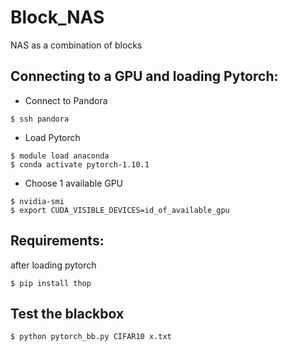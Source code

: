 # Block_NAS

NAS as a combination of blocks


## Connecting to a GPU and loading Pytorch: 

- Connect to Pandora 
```
$ ssh pandora
```
- Load Pytorch 
```
$ module load anaconda
$ conda activate pytorch-1.10.1
```
- Choose 1 available GPU

```
$ nvidia-smi
$ export CUDA_VISIBLE_DEVICES=id_of_available_gpu
```

## Requirements: 

after loading pytorch

```
$ pip install thop
```
 
## Test the blackbox


```
$ python pytorch_bb.py CIFAR10 x.txt 
```

